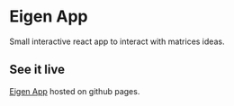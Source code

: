 # Eigen App
Small interactive react app to interact with matrices ideas.

## See it live
[Eigen App](https://r-peleg.github.io/eigen/) hosted on github pages.